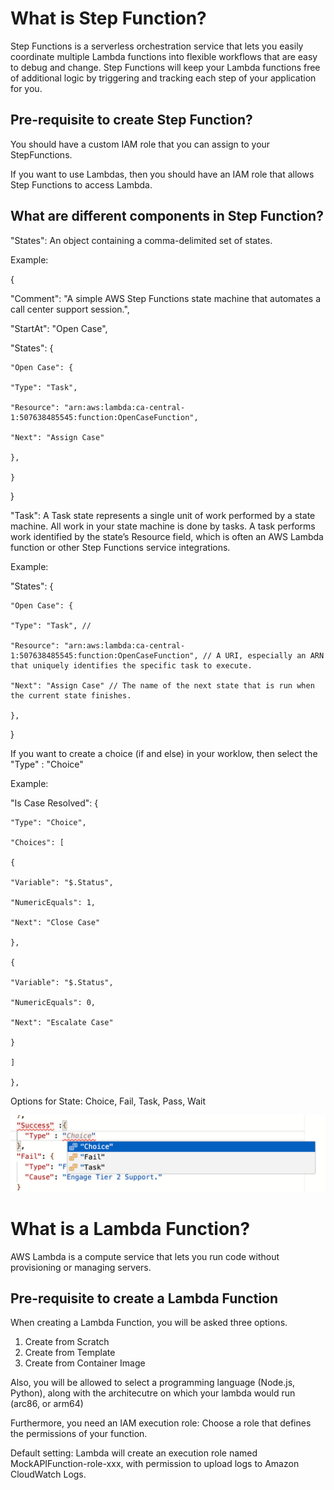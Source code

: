 # What is Step Function?

Step Functions is a serverless orchestration service that lets you easily coordinate multiple Lambda functions into flexible workflows that are easy to debug and change. Step Functions will keep your Lambda functions free of additional logic by triggering and tracking each step of your application for you.

## Pre-requisite to create Step Function?

You should have a custom IAM role that you can assign to your StepFunctions.

If you want to use Lambdas, then you should have an IAM role that allows Step Functions to access Lambda.

## What are different components in Step Function?

"States": An object containing a comma-delimited set of states.

Example:

{

  "Comment": "A simple AWS Step Functions state machine that automates a call center support session.",

  "StartAt": "Open Case",

  "States": {

    "Open Case": {

    "Type": "Task",

    "Resource": "arn:aws:lambda:ca-central-1:507638485545:function:OpenCaseFunction",

    "Next": "Assign Case"

    },

    }

}

"Task": A Task state represents a single unit of work performed by a state machine. All work in your state machine is done by tasks. A task performs work identified by the state’s Resource field, which is often an AWS Lambda function or other Step Functions service integrations.

Example:

"States": {

    "Open Case": {

    "Type": "Task", //

    "Resource": "arn:aws:lambda:ca-central-1:507638485545:function:OpenCaseFunction", // A URI, especially an ARN that uniquely identifies the specific task to execute.

    "Next": "Assign Case" // The name of the next state that is run when the current state finishes.

    },

}

If you want to create a choice (if and else) in your worklow, then select the "Type" : "Choice"

Example:

"Is Case Resolved": {

    "Type": "Choice",

    "Choices": [

    {

    "Variable": "$.Status",

    "NumericEquals": 1,

    "Next": "Close Case"

    },

    {

    "Variable": "$.Status",

    "NumericEquals": 0,

    "Next": "Escalate Case"

    }

    ]

    },

Options for State: Choice, Fail, Task, Pass, Wait

![1720968477541](image/README/1720968477541.png)

# What is a Lambda Function?

AWS Lambda is a compute service that lets you run code without provisioning or managing servers.

## Pre-requisite to create a Lambda Function

When creating a Lambda Function, you will be asked three options.

1. Create from Scratch
2. Create from Template
3. Create from Container Image

Also, you will be allowed to select a programming language (Node.js, Python), along with the architecutre on which your lambda would run (arc86, or arm64)

Furthermore, you need an IAM execution role: Choose a role that defines the permissions of your function.

Default setting: Lambda will create an execution role named MockAPIFunction-role-xxx, with permission to upload logs to Amazon CloudWatch Logs.
